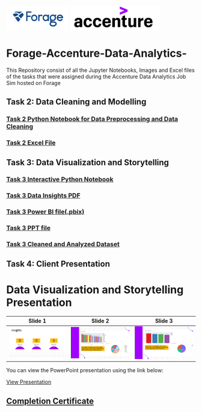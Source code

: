 <p>
<img src="https://github.com/ADVAIT135/Forage-Accenture-Data-Analytics-/blob/b347a00cfcdcfb13ea8245d2cc6b8a4889a9329e/Forage%20Logo.PNG?raw=True" alt="Forage" >
<img src="https://github.com/ADVAIT135/Forage-Accenture-Data-Analytics-/blob/b347a00cfcdcfb13ea8245d2cc6b8a4889a9329e/Accenture%20Logo.PNG?raw=true" alt="Accenture" >
</p>

# Forage-Accenture-Data-Analytics-
This Repository consist of all the Jupyter Notebooks, Images and Excel files of the tasks that were assigned during the Accenture Data Analytics Job Sim hosted on Forage

## Task 2: Data Cleaning and Modelling
### [Task 2 Python Notebook for Data Preprocessing and Data Cleaning](https://github.com/mahe115/Accenture-Data-Analytics/blob/main/Stage%201_Data%20Cleaning%20and%20Modelling/Data%20Cleaning%20and%20Modelling.ipynb)

### [Task 2 Excel File](https://view.officeapps.live.com/op/view.aspx?src=https%3A%2F%2Fraw.githubusercontent.com%2Fmahe115%2FAccenture-Data-Analytics%2Fmain%2FStage%25201_Data%2520Cleaning%2520and%2520Modelling%2FCleaned%2520Dataset.xlsx)

## Task 3: Data Visualization and Storytelling
### [Task 3 Interactive Python Notebook](https://github.com/mahe115/Accenture-Data-Analytics/blob/main/Stage%202_%20Data%20Visualization%20and%20Storytelling/Data%20Visualization%20and%20Storytelling.ipynb)
### [Task 3 Data Insights PDF](https://github.com/mahe115/Accenture-Data-Analytics/blob/main/Data%20Visualization%20and%20storytelling.pdf)
### [Task 3 Power BI file(.pbix)](https://github.com/mahe115/Accenture-Data-Analytics/blob/main/Stage%202_%20Data%20Visualization%20and%20Storytelling/Data%20Visualization%20and%20storytelling.pbix)
### [Task 3 PPT file](https://view.officeapps.live.com/op/view.aspx?src=https%3A%2F%2Fraw.githubusercontent.com%2Fmahe115%2FAccenture-Data-Analytics%2Fmain%2FStage%25203_%2520Client%2520Presentation%2FForage%2520Accenture%2520Data%2520Analytics%2520Task%25203%2520-%2520Data%2520Visualization%2520and%2520Storytelling.pptx&wdOrigin=BROWSELINK)
### [Task 3 Cleaned and Analyzed Dataset](https://view.officeapps.live.com/op/view.aspx?src=https%3A%2F%2Fraw.githubusercontent.com%2Fmahe115%2FAccenture-Data-Analytics%2Fmain%2FStage%25201_Data%2520Cleaning%2520and%2520Modelling%2FCleaned%2520Dataset.xlsx)

## Task 4: Client Presentation
# Data Visualization and Storytelling Presentation

| Slide 1        | Slide 2        | Slide 3        |
| --------------- | --------------- | --------------- |
| ![Slide 1](https://github.com/mahe115/Accenture-Data-Analytics/blob/main/Stage%203_%20Client%20Presentation/1.png) | ![Slide 2](https://github.com/mahe115/Accenture-Data-Analytics/blob/main/Stage%203_%20Client%20Presentation/2.png) | ![Slide 3](https://github.com/mahe115/Accenture-Data-Analytics/blob/main/Stage%203_%20Client%20Presentation/3.png) |

You can view the PowerPoint presentation using the link below:

[View Presentation](https://view.officeapps.live.com/op/view.aspx?src=https%3A%2F%2Fraw.githubusercontent.com%2Fmahe115%2FAccenture-Data-Analytics%2Fmain%2FStage%203_%2520Client%2520Presentation%2FForage%2520Accenture%2520Data%2520Analytics%2520Task%25203%2520-%2520Data%2520Visualization%2520and%2520Storytelling.pptx&wdOrigin=BROWSELINK)



## [Completion Certificate](https://github.com/mahe115/Accenture-Data-Analytics/blob/main/Accenture%20North%20America%20Job%20Simulation%20completion_certificate.pdf)
